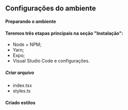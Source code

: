 ## Configurações do ambiente

#### Preparando o ambiente
#### Teremos três etapas principais na seção "Instalação":
- Node + NPM;
- Yarn;
- Expo;
- Visual Studio Code e configurações.
##### Criar arquivo
   * index.tsx
   * styles.ts

#### Criado estilos
